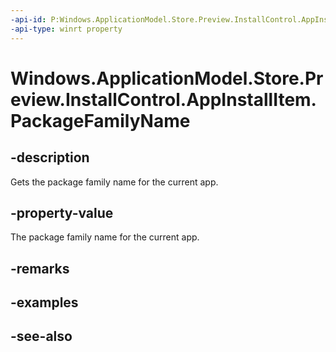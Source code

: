 ----api-id: P:Windows.ApplicationModel.Store.Preview.InstallControl.AppInstallItem.PackageFamilyName
-api-type: winrt property
---<!-- Property syntaxpublic string PackageFamilyName { get; }--># Windows.ApplicationModel.Store.Preview.InstallControl.AppInstallItem.PackageFamilyName## -descriptionGets the package family name for the current app.## -property-valueThe package family name for the current app.## -remarks## -examples## -see-also